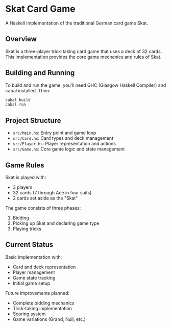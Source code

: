 # Skat Card Game

A Haskell implementation of the traditional German card game Skat.

## Overview

Skat is a three-player trick-taking card game that uses a deck of 32 cards. This implementation provides the core game mechanics and rules of Skat.

## Building and Running

To build and run the game, you'll need GHC (Glasgow Haskell Compiler) and cabal installed. Then:

```bash
cabal build
cabal run
```

## Project Structure

- `src/Main.hs`: Entry point and game loop
- `src/Card.hs`: Card types and deck management
- `src/Player.hs`: Player representation and actions
- `src/Game.hs`: Core game logic and state management

## Game Rules

Skat is played with:
- 3 players
- 32 cards (7 through Ace in four suits)
- 2 cards set aside as the "Skat"

The game consists of three phases:
1. Bidding
2. Picking up Skat and declaring game type
3. Playing tricks

## Current Status

Basic implementation with:
- Card and deck representation
- Player management
- Game state tracking
- Initial game setup

Future improvements planned:
- Complete bidding mechanics
- Trick-taking implementation
- Scoring system
- Game variations (Grand, Null, etc.)
